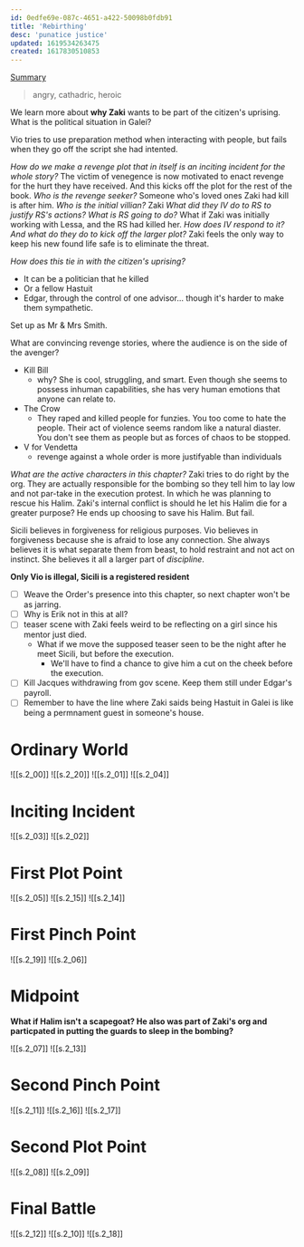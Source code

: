 ```yaml
---
id: 0edfe69e-087c-4651-a422-50098b0fdb91
title: 'Rebirthing'
desc: 'punatice justice'
updated: 1619534263475
created: 1617830510853
---
```

[Summary](https://github.com/9ae/ace/issues/268)

> angry, cathadric, heroic

We learn more about **why Zaki** wants to be part of the citizen's uprising.
What is the political situation in Galei?

Vio tries to use preparation method when interacting with people, but fails when they go off the script she had intented.

*How do we make a revenge plot that in itself is an inciting incident for the whole story?*
The victim of venegence is now motivated to enact revenge for the hurt they have received. And this kicks off the plot for the rest of the book.
*Who is the revenge seeker?* Someone who's loved ones Zaki had kill is after him.
*Who is the initial villian?* Zaki
*What did they IV do to RS to justify RS's actions?*
*What is RS going to do?* What if Zaki was initially working with Lessa, and the RS had killed her.
*How does IV respond to it? And what do they do to kick off the larger plot?*
Zaki feels the only way to keep his new found life safe is to eliminate the threat.

*How does this tie in with the citizen's uprising?*
- It can be a politician that he killed
- Or a fellow Hastuit
- Edgar, through the control of one advisor... though it's harder to make them sympathetic.

Set up as Mr & Mrs Smith.

What are convincing revenge stories, where the audience is on the side of the avenger?
- Kill Bill
  - why? She is cool, struggling, and smart. Even though she seems to possess inhuman capabilities, she has very human emotions that anyone can relate to.
- The Crow
  - They raped and killed people for funzies. You too come to hate the people. Their act of violence seems random like a natural diaster. You don't see them as people but as forces of chaos to be stopped.
- V for Vendetta
  - revenge against a whole order is more justifyable than individuals

*What are the active characters in this chapter?*
Zaki tries to do right by the org. They are actually responsible for the bombing so they tell him to lay low and not par-take in the execution protest. In which he was planning to rescue his Halim. Zaki's internal conflict is should he let his Halim die for a greater purpose? He ends up choosing to save his Halim. But fail.

Sicili believes in forgiveness for religious purposes.
Vio believes in forgiveness because she is afraid to lose any connection. She always believes it is what separate them from beast, to hold restraint and not act on instinct. She believes it all a larger part of *discipline*.

**Only Vio is illegal, Sicili is a registered resident**

- [ ] Weave the Order's presence into this chapter, so next chapter won't be as jarring.
- [ ] Why is Erik not in this at all?
- [ ] teaser scene with Zaki feels weird to be reflecting on a girl since his mentor just died.
  - What if we move the supposed teaser seen to be the night after he meet Sicili, but before the execution.
    - We'll have to find a chance to give him a cut on the cheek before the execution.
- [ ] Kill Jacques withdrawing from gov scene. Keep them still under Edgar's payroll.
- [ ] Remember to have the line where Zaki saids being Hastuit in Galei is like being a permnament guest in someone's house.

# Ordinary World

![[s.2_00]]
![[s.2_20]]
![[s.2_01]]
![[s.2_04]]
 
# Inciting Incident 

![[s.2_03]]
![[s.2_02]]

# First Plot Point

![[s.2_05]]
![[s.2_15]]
![[s.2_14]]
 
# First Pinch Point

![[s.2_19]]
![[s.2_06]]

# Midpoint
**What if Halim isn't a scapegoat? He also was part of Zaki's org and particpated in putting the guards to sleep in the bombing?**

![[s.2_07]]
![[s.2_13]]

# Second Pinch Point

![[s.2_11]]
![[s.2_16]]
![[s.2_17]]

# Second Plot Point

![[s.2_08]]
![[s.2_09]]

# Final Battle

![[s.2_12]]
![[s.2_10]]
![[s.2_18]]





